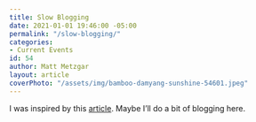 ```yaml
---
title: Slow Blogging
date: 2021-01-01 19:46:00 -05:00
permalink: "/slow-blogging/"
categories:
- Current Events
id: 54
author: Matt Metzgar
layout: article
coverPhoto: "/assets/img/bamboo-damyang-sunshine-54601.jpeg"
---
```


I was inspired by this <a href="http://slowandhappy.com/power-of-sharing-your-story-how-to/" target="_blank" rel="noreferrer noopener">article</a>. Maybe I&#8217;ll do a bit of blogging here.